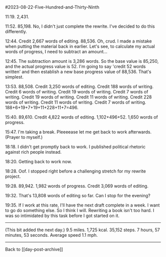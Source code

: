 #2023-08-22-Five-Hundred-and-Thirty-Ninth

11:19.  2,431.

11:52.  85,198.  No, I didn't just complete the rewrite.  I've decided to do this differently.

12:44.  Credit 2,667 words of editing.  88,536.  Oh, crud.  I made a mistake when putting the material back in earlier.  Let's see, to calculate my actual words of progress, I need to subtract an amount...

12:45.  The subtraction amount is 3,286 words.  So the base value is 85,250, and the actual progress value is 52.  I'm going to say 'credit 52 words written' and then establish a new base progress value of 88,536.  That's simplest.

13:53.  88,508.  Credit 3,250 words of editing.  Credit 188 words of writing.  Credit 6 words of writing.  Credit 19 words of writing.  Credit 7 words of writing.  Credit 19 words of writing.  Credit 11 words of writing.  Credit 228 words of writing.  Credit 11 words of writing.  Credit 7 words of writing.  188+6+19+7+19+11+228+11+7=496.

15:40.  89,610.  Credit 4,822 words of editing.  1,102+496+52.  1,650 words of progress.

15:47.  I'm taking a break.  Pleeeease let me get back to work afterwards.  (Prayer to myself.)

18:18.  I didn't get promptly back to work.  I published political rhetoric against rich people instead.

18:20.  Getting back to work now.

18:28.  Oof.  I stopped right before a challenging stretch for my rewrite project.

19:28.  89,942.  1,982 words of progress.  Credit 3,069 words of editing.

19:32.  That's 13,808 words of editing so far.  Can I stop for the evening?

19:35.  If I work at this rate, I'll have the next draft complete in a week.  I want to go do something else.  So I think I will.  Rewriting a book isn't too hard.  I was so intimidated by this task before I got started on it.

---
(This bit added the next day.)  9.5 miles.  1,725 kcal.  35,152 steps.  7 hours, 57 minutes, 53 seconds.  Average speed 1.1 mph.

---
Back to [[day-post-archive]]
